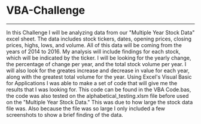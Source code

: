 # VBA-Challenge

---

  In this Challenge I will be analyzing data from our "Multiple Year Stock Data" excel sheet. The data includes stock tickers, dates, opening prices, closing prices, highs, lows, and volume. All of this data will be coming from the years of 2014 to 2016. My analysis will include findings for each stock, which will be indicated by the ticker. I will be looking for the yearly change, the percentage of change per year, and the total stock volume per year. I will also look for the greates increase and decrease in value for each year, along with the greatest total volume for the year.
  Using Excel's Visual Basic for Applications I was able to make a set of code that will give me the results that I was looking for. This code can be found in the VBA Code.bas, the code was also tested on the alphabetical_testing.xlsm file before used on the "Multiple Year Stock Data." This was due to how large the stock data file was. Also because the file was so large I only included a few screenshots to show a brief finding of the data. 
